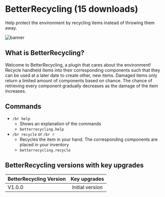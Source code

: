 # BetterRecycling (15 downloads)
Help protect the environment by recycling items instead of throwing them away.

![banner](https://user-images.githubusercontent.com/37398740/123597719-f9a07780-d7f3-11eb-853b-beb087aba863.jpg)
## What is BetterRecycling?
Welcome to BetterRecycling, a plugin that cares about the environment! Recycle handheld items into their corresponding components such that they can be used at a later date to create other, new items. Damaged items only return a limited amount of components based on chance. The chance of retrieving every component gradually decreases as the damage of the item increases.

## Commands
- `/br help`
  - Shows an explanation of the commands
  - `betterrecycling.help`
- `/br recycle` or `/br r`
  - Recycles the item in your hand. The corresponding components are placed in your inventory
  - `betterrecycling.recycle`

## BetterRecycling versions with key upgrades
| BetterRecycling Version        | Key upgrades           | 
| ------------- |:-------------:| 
| V1.0.0    | Initial version | 
